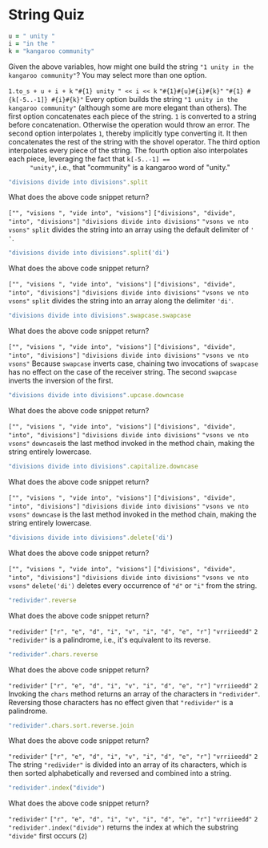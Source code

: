 # String Quiz

```ruby
u = " unity "
i = "in the "
k = "kangaroo community"
```

<quiz>
  <question>
      <p>Given the above variables, how might one build the string <code>"1 unity in the kangaroo community"</code>? You may select more than one option.</p>
      <answer correct><code>1.to_s + u + i + k</code></answer>
      <answer correct><code>"#{1} unity " << i << k</code></answer>
      <answer correct><code>"#{1}#{u}#{i}#{k}"</code></answer>
      <answer correct><code>"#{1} #{k[-5..-1]} #{i}#{k}"</code></answer>
      <explanation>Every option builds the string <code>"1 unity in the kangaroo community"</code> (although
      some are more elegant than others). The first option concatenates each piece of
      the string. <code>1</code> is converted to a string before concatenation. Otherwise the
      operation would throw an error. The second option interpolates <code>1</code>, thereby
      implicitly type converting it. It then concatenates the rest of the string with the
      shovel operator. The third option interpolates every piece of the string. The
      fourth option also interpolates each piece, leveraging the fact that <code>k[-5..-1] ==
      "unity"</code>, i.e., that "community" is a kangaroo word of "unity."</explanation>
  </question>
</quiz>


```ruby
"divisions divide into divisions".split
```

<quiz>
  <question>
      <p>What does the above code snippet return?</p>
      <answer><code>["", "visions ", "vide into", "visions"]</code></answer>
      <answer correct><code>["divisions", "divide", "into", "divisions"]</code></answer>
      <answer><code>"divisions divide into divisions"</code></answer>
      <answer><code>"vsons ve nto vsons"</code></answer>
      <explanation><code>split</code> divides the string into an array using the default delimiter of <code>' '</code>.</explanation>
  </question>
</quiz>


```ruby
"divisions divide into divisions".split('di')
```

<quiz>
  <question>
      <p>What does the above code snippet return?</p>
      <answer correct><code>["", "visions ", "vide into", "visions"]</code></answer>
      <answer><code>["divisions", "divide", "into", "divisions"]</code></answer>
      <answer><code>"divisions divide into divisions"</code></answer>
      <answer><code>"vsons ve nto vsons"</code></answer>
      <explanation><code>split</code> divides the string into an array along the delimiter <code>'di'</code>.</explanation>
  </question>
</quiz>


```ruby
"divisions divide into divisions".swapcase.swapcase
```

<quiz>
  <question>
      <p>What does the above code snippet return?</p>
      <answer><code>["", "visions ", "vide into", "visions"]</code></answer>
      <answer><code>["divisions", "divide", "into", "divisions"]</code></answer>
      <answer correct><code>"divisions divide into divisions"</code></answer>
      <answer><code>"vsons ve nto vsons"</code></answer>
      <explanation>Because <code>swapcase</code> inverts case, chaining two invocations of <code>swapcase</code> has no
      effect on the case of the receiver string. The second <code>swapcase</code> inverts the
      inversion of the first.</explanation>
  </question>
</quiz>


```ruby
"divisions divide into divisions".upcase.downcase
```

<quiz>
  <question>
      <p>What does the above code snippet return?</p>
      <answer><code>["", "visions ", "vide into", "visions"]</code></answer>
      <answer><code>["divisions", "divide", "into", "divisions"]</code></answer>
      <answer correct><code>"divisions divide into divisions"</code></answer>
      <answer><code>"vsons ve nto vsons"</code></answer>
      <explanation><code>downcase</code>is the last method invoked in the method chain, making the string
      entirely lowercase.</explanation>
  </question>
</quiz>


```ruby
"divisions divide into divisions".capitalize.downcase
```

<quiz>
  <question>
      <p>What does the above code snippet return?</p>
      <answer><code>["", "visions ", "vide into", "visions"]</code></answer>
      <answer><code>["divisions", "divide", "into", "divisions"]</code></answer>
      <answer correct><code>"divisions divide into divisions"</code></answer>
      <answer><code>"vsons ve nto vsons"</code></answer>
      <explanation><code>downcase</code> is the last method invoked in the method chain, making the string
      entirely lowercase.</explanation>
  </question>
</quiz>


```ruby
"divisions divide into divisions".delete('di')
```

<quiz>
  <question>
      <p>What does the above code snippet return?</p>
      <answer><code>["", "visions ", "vide into", "visions"]</code></answer>
      <answer><code>["divisions", "divide", "into", "divisions"]</code></answer>
      <answer><code>"divisions divide into divisions"</code></answer>
      <answer correct><code>"vsons ve nto vsons"</code></answer>
      <explanation><code>delete('di')</code> deletes every occurrence of <code>"d"</code> or <code>"i"</code> from the string.</explanation>
  </question>
</quiz>


```ruby
"redivider".reverse
```

<quiz>
  <question>
      <p>What does the above code snippet return?</p>
      <answer correct><code>"redivider"</code></answer>
      <answer><code>["r", "e", "d", "i", "v", "i", "d", "e", "r"]</code></answer>
      <answer><code>"vrriieedd"</code></answer>
      <answer><code>2</code></answer>
      <explanation><code>"redivider"</code> is a palindrome, i.e., it's equivalent to its reverse.</explanation>
  </question>
</quiz>


```ruby
"redivider".chars.reverse
```

<quiz>
  <question>
      <p>What does the above code snippet return?</p>
      <answer><code>"redivider"</code></answer>
      <answer correct><code>["r", "e", "d", "i", "v", "i", "d", "e", "r"]</code></answer>
      <answer><code>"vrriieedd"</code></answer>
      <answer><code>2</code></answer>
      <explanation>Invoking the <code>chars</code> method returns an array of the characters in <code>"redivider"</code>. Reversing those characters has no effect given that <code>"redivider"</code> is a palindrome.</explanation>
  </question>
</quiz>


```ruby
"redivider".chars.sort.reverse.join
```

<quiz>
  <question>
      <p>What does the above code snippet return?</p>
      <answer><code>"redivider"</code></answer>
      <answer><code>["r", "e", "d", "i", "v", "i", "d", "e", "r"]</code></answer>
      <answer correct><code>"vrriieedd"</code></answer>
      <answer><code>2</code></answer>
      <explanation>The string <code>"redivider"</code> is divided into an array of its characters, which is then
      sorted alphabetically and reversed and combined into a string.</explanation>
  </question>
</quiz>


```ruby
"redivider".index("divide")
```

<quiz>
  <question>
      <p>What does the above code snippet return?</p>
      <answer><code>"redivider"</code></answer>
      <answer><code>["r", "e", "d", "i", "v", "i", "d", "e", "r"]</code></answer>
      <answer><code>"vrriieedd"</code></answer>
      <answer correct><code>2</code></answer>
      <explanation><code>"redivider".index("divide")</code> returns the index at which the substring <code>"divide"</code>
      first occurs (<code>2</code>)</explanation>
  </question>
</quiz>
